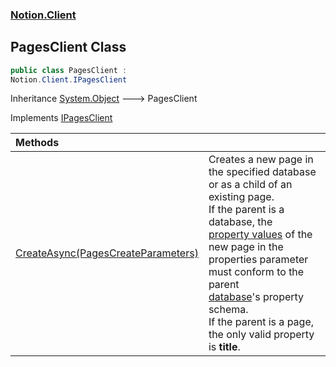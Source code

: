 ### [Notion.Client](Notion.Client.md 'Notion.Client')

## PagesClient Class

```csharp
public class PagesClient :
Notion.Client.IPagesClient
```

Inheritance [System.Object](https://docs.microsoft.com/en-us/dotnet/api/System.Object 'System.Object') &#129106; PagesClient

Implements [IPagesClient](Notion.Client.IPagesClient.md 'Notion.Client.IPagesClient')

| Methods | |
| :--- | :--- |
| [CreateAsync(PagesCreateParameters)](Notion.Client.PagesClient.CreateAsync(Notion.Client.PagesCreateParameters).md 'Notion.Client.PagesClient.CreateAsync(Notion.Client.PagesCreateParameters)') | Creates a new page in the specified database or as a child of an existing page.<br/>If the parent is a database, the<br/>[property values](https://developers.notion.com/reference-link/page#property-value-object 'https://developers.notion.com/reference-link/page#property-value-object') of the<br/>new page in the properties parameter must conform to the parent<br/>[database](https://developers.notion.com/reference-link/database 'https://developers.notion.com/reference-link/database')'s property schema.<br/>If the parent is a page, the only valid property is <strong>title</strong>. |
